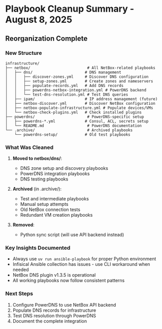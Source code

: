 # Playbook Cleanup Summary - August 8, 2025

## Reorganization Complete

### New Structure

```
infrastructure/
├── netbox/                         # All NetBox-related playbooks
│   ├── dns/                       # DNS management
│   │   ├── discover-zones.yml     # Discover DNS configuration
│   │   ├── setup-zones.yml        # Create zones and nameservers
│   │   ├── populate-records.yml   # Add DNS records
│   │   ├── powerdns-netbox-integration.yml # PowerDNS backend
│   │   └── test-dns-resolution.yml # Test DNS queries
│   ├── ipam/                      # IP address management (future)
│   ├── netbox-discover.yml        # Discover NetBox configuration
│   ├── netbox-populate-infrastructure.yml # Populate devices/VMs
│   └── netbox-check-plugins.yml   # Check installed plugins
├── powerdns/                       # PowerDNS-specific setup
│   ├── powerdns-*.yml             # Consul, ACL, secrets setup
│   └── README.md                   # PowerDNS documentation
└── .archive/                       # Archived playbooks
    └── powerdns-setup/            # Old test playbooks
```

### What Was Cleaned

1. **Moved to netbox/dns/**:
   - DNS zone setup and discovery playbooks
   - PowerDNS integration playbooks
   - DNS testing playbooks

2. **Archived** (in .archive/):
   - Test and intermediate playbooks
   - Manual setup attempts
   - Old NetBox connection tests
   - Redundant VM creation playbooks

3. **Removed**:
   - Python sync script (will use API backend instead)

### Key Insights Documented

- Always use `uv run ansible-playbook` for proper Python environment
- Infisical Ansible collection has issues - use CLI workaround when needed
- NetBox DNS plugin v1.3.5 is operational
- All working playbooks now follow consistent patterns

### Next Steps

1. Configure PowerDNS to use NetBox API backend
2. Populate DNS records for infrastructure
3. Test DNS resolution through PowerDNS
4. Document the complete integration
